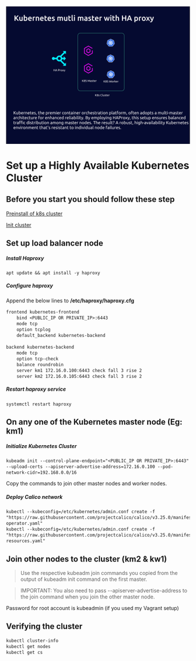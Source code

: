 ![Setup_HA_Kubernetes_Cluster](/assets/Setup_HA_Kubernetes_Cluster.png)


# Set up a Highly Available Kubernetes Cluster

## Before you start you should follow these step

[Preinstall of k8s cluster](01-install_k8s_1_26_on_ubuntu_22_04.md)

[Init cluster](01-master_node.md)

## Set up load balancer node
##### Install Haproxy

```
apt update && apt install -y haproxy
```
##### Configure haproxy
Append the below lines to **/etc/haproxy/haproxy.cfg**
```
frontend kubernetes-frontend
    bind <PUBLIC_IP OR PRIVATE_IP>:6443
    mode tcp
    option tcplog
    default_backend kubernetes-backend

backend kubernetes-backend
    mode tcp
    option tcp-check
    balance roundrobin
    server km1 172.16.0.100:6443 check fall 3 rise 2
    server km2 172.16.0.105:6443 check fall 3 rise 2
```
##### Restart haproxy service
```
systemctl restart haproxy
```

## On any one of the Kubernetes master node (Eg: km1)
##### Initialize Kubernetes Cluster
```
kubeadm init --control-plane-endpoint="<PUBLIC_IP OR PRIVATE_IP>:6443" --upload-certs --apiserver-advertise-address=172.16.0.100 --pod-network-cidr=192.168.0.0/16
```
Copy the commands to join other master nodes and worker nodes.
##### Deploy Calico network
```
kubectl --kubeconfig=/etc/kubernetes/admin.conf create -f "https://raw.githubusercontent.com/projectcalico/calico/v3.25.0/manifests/tigera-operator.yaml"
kubectl --kubeconfig=/etc/kubernetes/admin.conf create -f "https://raw.githubusercontent.com/projectcalico/calico/v3.25.0/manifests/custom-resources.yaml"
```

## Join other nodes to the cluster (km2 & kw1)
> Use the respective kubeadm join commands you copied from the output of kubeadm init command on the first master.

> IMPORTANT: You also need to pass --apiserver-advertise-address to the join command when you join the other master node.

Password for root account is kubeadmin (if you used my Vagrant setup)

## Verifying the cluster
```
kubectl cluster-info
kubectl get nodes
kubectl get cs
```
